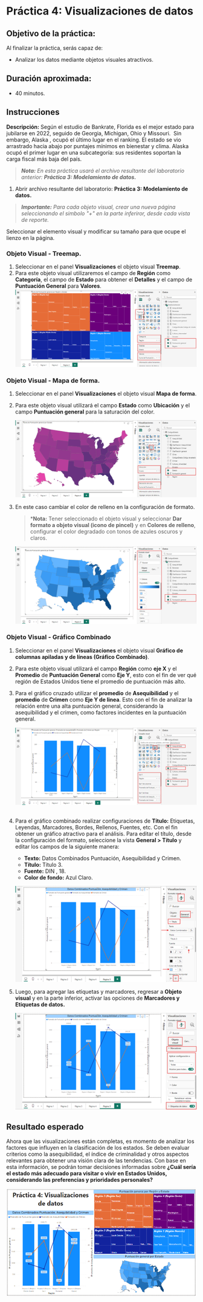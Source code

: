 # Práctica 4: Visualizaciones de datos

## Objetivo de la práctica:
Al finalizar la práctica, serás capaz de:
- Analizar los datos mediante objetos visuales atractivos.

## Duración aproximada:
- 40 minutos.

## Instrucciones 
<!-- Proporciona pasos detallados sobre cómo configurar y administrar sistemas, implementar soluciones de software, realizar pruebas de seguridad, o cualquier otro escenario práctico relevante para el campo de la tecnología de la información -->

**Descripción:** Según el estudio de Bankrate, Florida es el mejor estado para jubilarse en 2022, seguido de Georgia, Michigan, Ohio y Missouri.  Sin embargo, Alaska , ocupó el último lugar en el ranking. El estado se vio arrastrado hacia abajo por puntajes mínimos en bienestar y clima. Alaska ocupó el primer lugar en una subcategoría: sus residentes soportan la carga fiscal más baja del país.

> ***Nota:** En esta práctica usará el archivo resultante del laboratorio anterior: **Práctica 3: Modelamiento de datos.***

1. Abrir archivo resultante del laboratorio: **Práctica 3: Modelamiento de datos.**

>***Importante:** Para cada objeto visual, crear una nueva página seleccionando el simbolo "+" en la parte inferiror, desde cada vista de reporte.*

Seleccionar el elemento visual y modificar su tamaño para que ocupe el lienzo en la página.

### Objeto Visual - Treemap.
1. Seleccionar en el panel **Visualizaciones** el objeto visual **Treemap**.
2. Para este objeto visual utilizaremos el campo de **Región** como **Categoría**, el campo de **Estado** para obtener el **Detalles** y el campo de **Puntuación General** para **Valores**.
![Treemap](/images/Capitulo4/img1.png)

### Objeto Visual - Mapa de forma.
1. Seleccionar en el panel **Visualizaciones** el objeto visual **Mapa de forma**.
2. Para este objeto visual utilizará el campo **Estado** como **Ubicación** y el campo **Puntuación general** para la saturación del color.

    ![Mapa de forma](/images/Capitulo4/img2.png)

3. En este caso cambiar el color de relleno en la configuración de formato.
    > ***Nota:** Tener seleccionado el objeto visual y seleccionar **Dar formato a objeto visual (icono de pincel)** y en **Colores de relleno**, configurar el color degradado con tonos de azules oscuros y claros.
    
    ![Mapa de forma1](/images/Capitulo4/img3.png)

### Objeto Visual - Gráfico Combinado
1. Seleccionar en el panel **Visualizaciones** el objeto visual **Gráfico de columnas apiladas y de líneas (Gráfico Combinado)**.
2. Para este objeto visual utilizará el campo **Región** como **eje X** y el **Promedio** de **Puntuación General** como **Eje Y**, esto con el fin de ver qué región de Estados Unidos tiene el promedio de puntuación más alto.

3. Para el gráfico cruzado utilizar el **promedio** de **Asequibilidad** y el **promedio** de **Crimen** como **Eje Y de linea**. Esto con el fin de analizar la relación entre una alta puntuación general, considerando la asequibilidad y el crimen, como factores incidentes en la puntuación general.

    ![Gráfico Combinado](/images/Capitulo4/img4.png) 

4. Para el gráfico combinado realizar configuraciones de **Título:** Etiquetas, Leyendas, Marcadores, Bordes, Rellenos, Fuentes, etc. Con el fin obtener un gráfico atractivo para el análisis.
Para editar el título, desde la configuración del formato, seleccione la vista **General > Título** y editar los campos de la siguiente manera:
    
    - **Texto:** Datos Combinados Puntuación, Asequibilidad y Crimen.
    - **Título:** Título 3.
    - **Fuente:** DIN , 18.
    - **Color de fondo:** Azul Claro.

    ![Gráfico Combinado 1](/images/Capitulo4/img5.png)

5. Luego, para agregar las etiquetas y marcadores, regresar a **Objeto visual** y en la parte inferior, activar las opciones de **Marcadores y Etiquetas de datos.**

    ![Gráfico Combinado 2](/images/Capitulo4/img6.png)

## Resultado esperado
Ahora que las visualizaciones están completas, es momento de analizar los factores que influyen en la clasificación de los estados. Se deben evaluar criterios como la asequibilidad, el índice de criminalidad y otros aspectos relevantes para obtener una visión clara de las tendencias. Con base en esta información, se podrán tomar decisiones informadas sobre **¿Cuál sería el estado más adecuado para visitar o vivir en Estados Unidos, considerando las preferencias y prioridades personales?**

![Resultado Final](/images/Capitulo4/img7.png)
